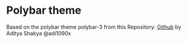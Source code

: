 # Polybar theme

Based on the polybar theme polybar-3 from this Repository: [Github](https://github.com/adi1090x/polybar-themes/) by Aditya Shakya @adi1090x
